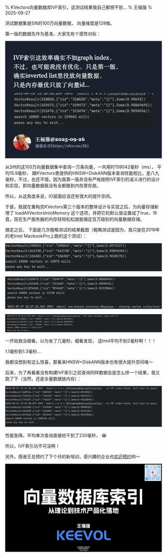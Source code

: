 % KVectors向量数据库IVF索引，这测试结果我自己都想不到...
% 王福强
% 2025-09-27

测试数据集是Sift的100万向量数据， 向量维度是128维。

第一版的数据先作为基准，大家先有个感性对标：

![](./images/quote-2025-9-26.jpg)

从Sift的这100万向量数据集中查询一万条向量，一共用时159042毫秒（ms）， 平均15.9毫秒， 跟KVectors里提供的HNSW+DiskANN版本查询性能相比，差八九毫秒，不过，也还不错，因为我第一版并没有严格按照IVF索引的语义进行的设计和实现，即向量数据我没有全都搬到内存里存放。

所以，从这角度来说，IO层面应该还有很大的提升空间。

于是，我就在重构完KVectors第三个版本的整体设计与实现之后，为向量存储新增了 loadAllVectorsIntoMemory 这个选项，并把它的默认值设置成了true，毕竟，现在生产服务器的内存轻轻松松就能搞定百万级别的向量数据存储。

搞定之后， 下面是几次粗略测试的结果截图（粗略测试是因为，我只是在2019年的老Intel MacbookPro上跑的这个测试）：

![](./images/0e02a68f9cafb34baa4dd097be51be48.jpg)

![](./images/d647c53cbbcb2077ffccc13030fdab24.jpg)

![](./images/ddd91307d61f123ef1c3b1de977fc57a.jpg)

一开始我没细看，以为省了几毫秒，细看发现， 这tmd平均不到2毫秒啊！！！

1.1毫秒到1.3毫秒...

我都没想到有这么惊喜，那看来HNSW+DiskANN版本也有很大提升空间咯～

后来，为了再看看没有构建IVF索引之前查询同样数据会是怎么样一个结果，我又跑了下（当然，还是全量数据放内存）：

![](./images/6aa8360a7cadc3d2926358d4f2fd6823.jpg)

性能急降，平均单次查询直接给干到了230毫秒， 😂

所以，IVF索引功不可没啊！

另外，感谢王总预约了下个月的新培训，感兴趣的企业也[欢迎预约](https://keevol.cn/trainings.html)哟～

![](./images/vector-index-types-PPT.jpg)

